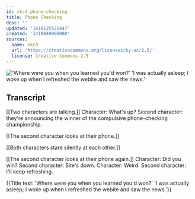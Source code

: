 ```yaml
---
id: xkcd.phone-checking
title: Phone Checking
desc: ''
updated: '1616125521447'
created: '1419840000000'
sources:
  name: xkcd
  url: 'https://creativecommons.org/licenses/by-nc/2.5/'
  license: Creative Commons 2.5
---
```

!['Where were you when you learned you'd won?' 'I was actually asleep; I woke up when I refreshed the webite and saw the news.'](https://imgs.xkcd.com/comics/phone_checking.png)

## Transcript
[[Two characters are talking.]]
Character: What's up?
Second character: they're announcing the winner of the compulsive phone-checking championship.

[[The second character looks at their phone.]]

[[Both characters stare silently at each other.]]

[[The second character looks at their phone again.]]
Character: Did you win?
Second character: Site's down.
Character: Weird.
Second character: I'll keep refreshing.

{{Title text: 'Where were you when you learned you'd won?' 'I was actually asleep; I woke up when I refreshed the webite and saw the news.'}}
